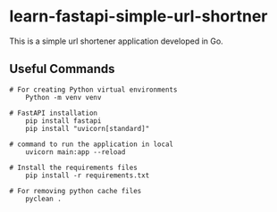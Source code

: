 # learn-fastapi-simple-url-shortner
This is a simple url shortener application developed in Go.


## Useful Commands
```
# For creating Python virtual environments
    Python -m venv venv

# FastAPI installation
    pip install fastapi
    pip install "uvicorn[standard]"

# command to run the application in local
    uvicorn main:app --reload

# Install the requirements files
    pip install -r requirements.txt

# For removing python cache files
    pyclean .

```